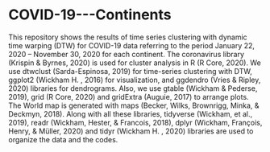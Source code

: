 # COVID-19---Continents

This repository shows the results of time series clustering with dynamic time warping (DTW) for COVID-19 data referring to the period January 22, 2020 – November 30, 2020 for each continent. The coronavirus library (Krispin & Byrnes, 2020) is used for cluster analysis in R (R Core, 2020). We use dtwclust (Sarda-Espinosa, 2019) for time-series clustering with DTW, ggplot2 (Wickham H. , 2016) for visualization, and ggdendro (Vries & Ripley, 2020) libraries for dendrograms. Also, we use gtable (Wickham & Pederse, 2019), grid (R Core, 2020) and gridExtra (Auguie, 2017) to arrange plots. The World map is generated with maps (Becker, Wilks, Brownrigg, Minka, & Deckmyn, 2018). Along with all these libraries, tidyverse (Wickham, et al., 2019), readr (Wickham, Hester, & Francois, 2018), dplyr (Wickham, François, Henry, & Müller, 2020) and tidyr (Wickham H. , 2020) libraries are used to organize the data and the codes.
